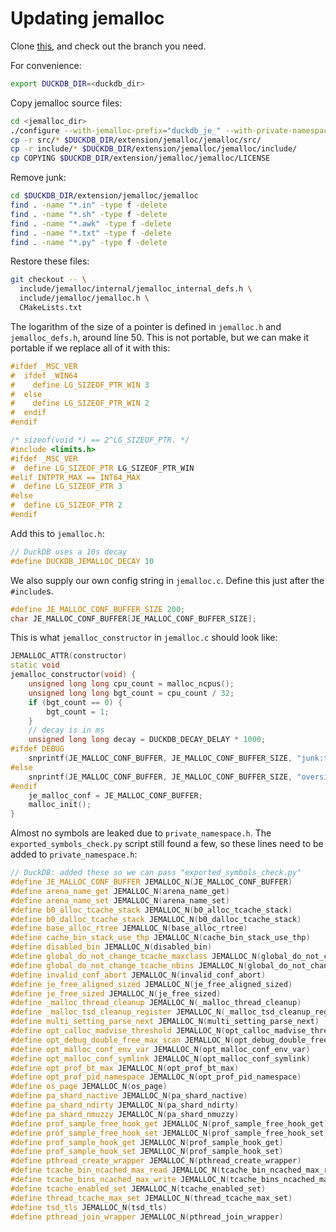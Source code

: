 # Updating jemalloc

Clone [this](https://github.com/jemalloc/jemalloc), and check out the branch you need.

For convenience:
```sh
export DUCKDB_DIR=<duckdb_dir>
```

Copy jemalloc source files:
```sh
cd <jemalloc_dir>
./configure --with-jemalloc-prefix="duckdb_je_" --with-private-namespace="duckdb_" --without-export
cp -r src/* $DUCKDB_DIR/extension/jemalloc/jemalloc/src/
cp -r include/* $DUCKDB_DIR/extension/jemalloc/jemalloc/include/
cp COPYING $DUCKDB_DIR/extension/jemalloc/jemalloc/LICENSE
```

Remove junk:
```sh
cd $DUCKDB_DIR/extension/jemalloc/jemalloc
find . -name "*.in" -type f -delete
find . -name "*.sh" -type f -delete
find . -name "*.awk" -type f -delete
find . -name "*.txt" -type f -delete
find . -name "*.py" -type f -delete
```

Restore these files:
```sh
git checkout -- \
  include/jemalloc/internal/jemalloc_internal_defs.h \
  include/jemalloc/jemalloc.h \
  CMakeLists.txt
```

The logarithm of the size of a pointer is defined in `jemalloc.h` and `jemalloc_defs.h`, around line 50.
This is not portable, but we can make it portable if we replace all of it with this:
```c++
#ifdef _MSC_VER
#  ifdef _WIN64
#    define LG_SIZEOF_PTR_WIN 3
#  else
#    define LG_SIZEOF_PTR_WIN 2
#  endif
#endif

/* sizeof(void *) == 2^LG_SIZEOF_PTR. */
#include <limits.h>
#ifdef _MSC_VER
#  define LG_SIZEOF_PTR LG_SIZEOF_PTR_WIN
#elif INTPTR_MAX == INT64_MAX
#  define LG_SIZEOF_PTR 3
#else
#  define LG_SIZEOF_PTR 2
#endif
```

Add this to `jemalloc.h`:
```c++
// DuckDB uses a 10s decay
#define DUCKDB_JEMALLOC_DECAY 10
```

We also supply our own config string in `jemalloc.c`.
Define this just after the `#include`s.
```c++
#define JE_MALLOC_CONF_BUFFER_SIZE 200;
char JE_MALLOC_CONF_BUFFER[JE_MALLOC_CONF_BUFFER_SIZE];
```
This is what `jemalloc_constructor` in `jemalloc.c` should look like:
```c++
JEMALLOC_ATTR(constructor)
static void
jemalloc_constructor(void) {
	unsigned long long cpu_count = malloc_ncpus();
	unsigned long long bgt_count = cpu_count / 32;
	if (bgt_count == 0) {
		bgt_count = 1;
	}
	// decay is in ms
	unsigned long long decay = DUCKDB_DECAY_DELAY * 1000;
#ifdef DEBUG
	snprintf(JE_MALLOC_CONF_BUFFER, JE_MALLOC_CONF_BUFFER_SIZE, "junk:true,oversize_threshold:268435456,dirty_decay_ms:%llu,muzzy_decay_ms:%llu,narenas:%llu,max_background_threads:%llu", decay, decay, cpu_count, bgt_count);
#else
	snprintf(JE_MALLOC_CONF_BUFFER, JE_MALLOC_CONF_BUFFER_SIZE, "oversize_threshold:268435456,dirty_decay_ms:%llu,muzzy_decay_ms:%llu,narenas:%llu,max_background_threads:%llu", decay, decay, cpu_count, bgt_count);
#endif
	je_malloc_conf = JE_MALLOC_CONF_BUFFER;
	malloc_init();
}
```

Almost no symbols are leaked due to `private_namespace.h`.
The `exported_symbols_check.py` script still found a few, so these lines need to be added to `private_namespace.h`:
```c++
// DuckDB: added these so we can pass "exported_symbols_check.py"
#define JE_MALLOC_CONF_BUFFER JEMALLOC_N(JE_MALLOC_CONF_BUFFER)
#define arena_name_get JEMALLOC_N(arena_name_get)
#define arena_name_set JEMALLOC_N(arena_name_set)
#define b0_alloc_tcache_stack JEMALLOC_N(b0_alloc_tcache_stack)
#define b0_dalloc_tcache_stack JEMALLOC_N(b0_dalloc_tcache_stack)
#define base_alloc_rtree JEMALLOC_N(base_alloc_rtree)
#define cache_bin_stack_use_thp JEMALLOC_N(cache_bin_stack_use_thp)
#define disabled_bin JEMALLOC_N(disabled_bin)
#define global_do_not_change_tcache_maxclass JEMALLOC_N(global_do_not_change_tcache_maxclass)
#define global_do_not_change_tcache_nbins JEMALLOC_N(global_do_not_change_tcache_nbins)
#define invalid_conf_abort JEMALLOC_N(invalid_conf_abort)
#define je_free_aligned_sized JEMALLOC_N(je_free_aligned_sized)
#define je_free_sized JEMALLOC_N(je_free_sized)
#define _malloc_thread_cleanup JEMALLOC_N(_malloc_thread_cleanup)
#define _malloc_tsd_cleanup_register JEMALLOC_N(_malloc_tsd_cleanup_register)
#define multi_setting_parse_next JEMALLOC_N(multi_setting_parse_next)
#define opt_calloc_madvise_threshold JEMALLOC_N(opt_calloc_madvise_threshold)
#define opt_debug_double_free_max_scan JEMALLOC_N(opt_debug_double_free_max_scan)
#define opt_malloc_conf_env_var JEMALLOC_N(opt_malloc_conf_env_var)
#define opt_malloc_conf_symlink JEMALLOC_N(opt_malloc_conf_symlink)
#define opt_prof_bt_max JEMALLOC_N(opt_prof_bt_max)
#define opt_prof_pid_namespace JEMALLOC_N(opt_prof_pid_namespace)
#define os_page JEMALLOC_N(os_page)
#define pa_shard_nactive JEMALLOC_N(pa_shard_nactive)
#define pa_shard_ndirty JEMALLOC_N(pa_shard_ndirty)
#define pa_shard_nmuzzy JEMALLOC_N(pa_shard_nmuzzy)
#define prof_sample_free_hook_get JEMALLOC_N(prof_sample_free_hook_get)
#define prof_sample_free_hook_set JEMALLOC_N(prof_sample_free_hook_set)
#define prof_sample_hook_get JEMALLOC_N(prof_sample_hook_get)
#define prof_sample_hook_set JEMALLOC_N(prof_sample_hook_set)
#define pthread_create_wrapper JEMALLOC_N(pthread_create_wrapper)
#define tcache_bin_ncached_max_read JEMALLOC_N(tcache_bin_ncached_max_read)
#define tcache_bins_ncached_max_write JEMALLOC_N(tcache_bins_ncached_max_write)
#define tcache_enabled_set JEMALLOC_N(tcache_enabled_set)
#define thread_tcache_max_set JEMALLOC_N(thread_tcache_max_set)
#define tsd_tls JEMALLOC_N(tsd_tls)
#define pthread_join_wrapper JEMALLOC_N(pthread_join_wrapper)
```
